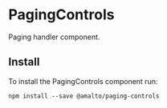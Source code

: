 # PagingControls

Paging handler component.

## Install
To install the PagingControls component run:
```terminal
npm install --save @amalto/paging-controls
```